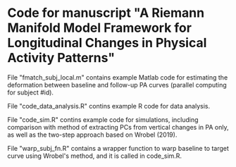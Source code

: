 # Code for manuscript "A Riemann Manifold Model Framework for Longitudinal Changes in Physical Activity Patterns"

File "fmatch_subj_local.m" contains example Matlab code for estimating the deformation between baseline and follow-up PA curves 
(parallel computing for subject #id).

File "code_data_analysis.R" contins example R code for data analysis.

File "code_sim.R" contins example code for simulations, 
including comparison with method of extracting PCs from vertical changes in PA only, as well as the two-step approach based on Wrobel (2019).

File "warp_subj_fn.R" contains a wrapper function to warp baseline to target curve using Wrobel's method, and it is called in code_sim.R.
